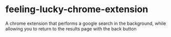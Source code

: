 feeling-lucky-chrome-extension
==============================
A chrome extension that performs a google search in the background, while allowing you to return to the results page with the back button
